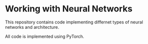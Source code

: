 # Working with Neural Networks
This repository contains code implementing differnet types of neural networks and architecture.

All code is implemented using PyTorch.

